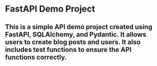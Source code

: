 # FastAPI Demo Project

## This is a simple API demo project created using FastAPI, SQLAlchemy, and Pydantic. It allows users to create blog posts and users. It also includes test functions to ensure the API functions correctly.
